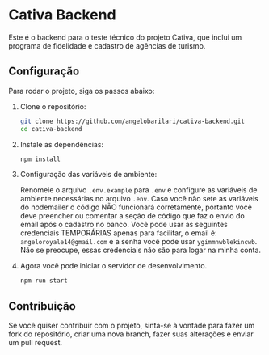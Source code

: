 # Cativa Backend

Este é o backend para o teste técnico do projeto Cativa, que inclui um programa de fidelidade e cadastro de agências de turismo.

## Configuração

Para rodar o projeto, siga os passos abaixo:

1. Clone o repositório:

    ```sh
    git clone https://github.com/angelobarilari/cativa-backend.git
    cd cativa-backend
    ```

2. Instale as dependências:

    ```sh
    npm install
    ```

3. Configuração das variáveis de ambiente:

   Renomeie o arquivo `.env.example` para `.env` e configure as variáveis de ambiente necessárias no arquivo `.env`. Caso você não sete as variáveis do nodemailer o código NÃO funcionará corretamente, portanto você deve preencher ou comentar a seção de código que faz o envio do email após o cadastro no banco. Você pode usar as seguintes credenciais TEMPORÁRIAS apenas para facilitar, o email é: ```angeloroyale14@gmail.com``` e a senha você pode usar ```ygimmnwblekincwb```. Não se preocupe, essas credenciais não são para logar na minha conta.

4. Agora você pode iniciar o servidor de desenvolvimento.

    ```sh
    npm run start
     ```

## Contribuição

Se você quiser contribuir com o projeto, sinta-se à vontade para fazer um fork do repositório, criar uma nova branch, fazer suas alterações e enviar um pull request.
